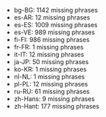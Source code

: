 - bg-BG: 1142 missing phrases
- es-AR: 12 missing phrases
- es-ES: 1009 missing phrases
- es-VE: 989 missing phrases
- fi-FI: 986 missing phrases
- fr-FR: 1 missing phrases
- it-IT: 12 missing phrases
- ja-JP: 50 missing phrases
- ko-KR: 1 missing phrases
- nl-NL: 1 missing phrases
- pl-PL: 12 missing phrases
- ru-RU: 61 missing phrases
- zh-Hans: 9 missing phrases
- zh-Hant: 177 missing phrases
